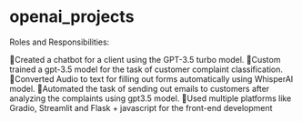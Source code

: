 # openai_projects

Roles and Responsibilities:

Created a chatbot for a client using the GPT-3.5 turbo model.
Custom trained a gpt-3.5 model for the task of customer complaint classification.
Converted Audio to text for filling out forms automatically using WhisperAI model.
Automated the task of sending out emails to customers after analyzing the complaints using gpt3.5 model.
Used multiple platforms like Gradio, Streamlit and Flask + javascript for the front-end development

